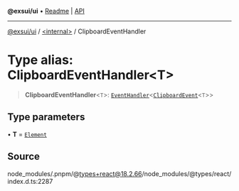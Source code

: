 **@exsui/ui** • [Readme](../../README.md) \| [API](../../globals.md)

***

[@exsui/ui](../../README.md) / [\<internal\>](../README.md) / ClipboardEventHandler

# Type alias: ClipboardEventHandler\<T\>

> **ClipboardEventHandler**\<`T`\>: [`EventHandler`](EventHandler-1.md)\<[`ClipboardEvent`](../interfaces/ClipboardEvent-1.md)\<`T`\>\>

## Type parameters

• **T** = [`Element`]( https://developer.mozilla.org/docs/Web/API/Element )

## Source

node\_modules/.pnpm/@types+react@18.2.66/node\_modules/@types/react/index.d.ts:2287
